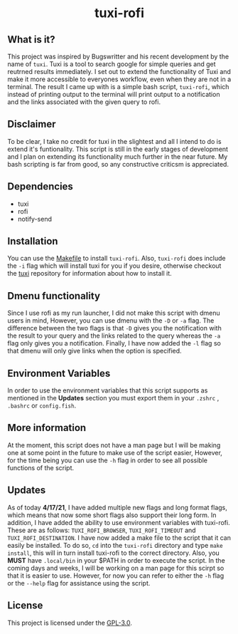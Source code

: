 <h1 style="text-align: center;">tuxi-rofi</h1>

## What is it?

This project was inspired by Bugswritter and his recent development by the name of `tuxi`. Tuxi is a tool to search google for simple queries and get reutrned results immediately. I set out to extend the functionality of Tuxi and make it more accessible to everyones workflow, even when they are not in a terminal. The result I came up with is a simple bash script, `tuxi-rofi`, which instead of printing output to the terminal will print output to a notification and the links associated with the given query to rofi.  

## Disclaimer

To be clear, I take no credit for tuxi in the slightest and all I intend to do is extend it's funtionality. This script is still in the early stages of development and I plan on extending its functionality much further in the near future. My bash scripting is far from good, so any constructive criticsm is appreciated. 

## Dependencies

* tuxi
* rofi
* notify-send

## Installation

 You can use the [Makefile](./Makefile) to install `tuxi-rofi`. Also, `tuxi-rofi` does include the `-i` flag which will install tuxi for you if you desire, otherwise checkout the [tuxi](https://github.com/Bugswriter/tuxi) repository for information about how to install it. 

## Dmenu functionality

Since I use rofi as my run launcher, I did not make this script with dmenu users in mind, However, you can use dmenu with the `-D` or `-a` flag. The difference between the two flags is that `-D` gives you the notification with the result to your query and the links related to the query whereas the `-a` flag only gives you a notification. Finally, I have now added the `-l` flag so that dmenu will only give links when the option is specified.

## Environment Variables

In order to use the environment variables that this script supports as mentioned in the **Updates** section you must export them in your `.zshrc` , `.bashrc` or `config.fish`. 

## More information

At the moment, this script does not have a man page but I will be making one at some point in the future to make use of the script easier, However, for the time being you can use the `-h` flag in order to see all possible functions of the script. 

## Updates

As of today **4/17/21**, I have added multiple new flags and long format flags, which means that now some short flags also support their long form. In addition, I have added the ability to use environment variables with tuxi-rofi. These are as follows: `TUXI_ROFI_BROWSER`, `TUXI_ROFI_TIMEOUT` and `TUXI_ROFI_DESTINATION`. I have now added a make file to the script that it can easily be installed. To do so, `cd` into the `tuxi-rofi` directory and type `make install`, this will in turn install tuxi-rofi to the correct directory. Also, you **MUST** have `.local/bin` in your $PATH in order to execute the script. In the coming days and weeks, I will be working on a man page for this scirpt so that it is easier to use. However, for now you can refer to either the `-h` flag or the `--help` flag for assistance using the script.

## License

This project is licensed under the [GPL-3.0](./LICENSE).
